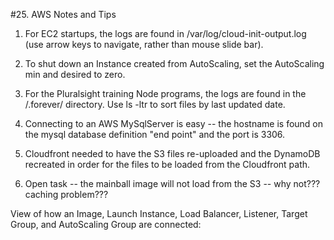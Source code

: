 #25. AWS Notes and Tips

1.  For EC2 startups, the logs are found in /var/log/cloud-init-output.log (use arrow keys to navigate, rather than mouse slide bar).

2.  To shut down an Instance created from AutoScaling, set the AutoScaling min and desired to zero.

3.  For the Pluralsight training Node programs, the logs are found in the /.forever/ directory.  Use ls -ltr to sort files by last updated date.

4.  Connecting to an AWS MySqlServer is easy -- the hostname is found on the mysql database definition "end point" and the port is 3306.

5.  Cloudfront needed to have the S3 files re-uploaded and the DynamoDB recreated in order for the files to be loaded from the Cloudfront path.

6.  Open task -- the mainball image will not load from the S3 -- why not???  caching problem???

View of how an Image, Launch Instance, Load Balancer, Listener, Target Group, and AutoScaling Group are connected:



